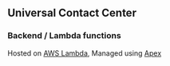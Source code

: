 ## Universal Contact Center
### Backend / Lambda functions

Hosted on [AWS Lambda](https://aws.amazon.com/lambda/), Managed using [Apex](http://apex.run/)
